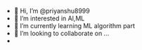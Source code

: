 - 👋 Hi, I’m @priyanshu8999
- 👀 I’m interested in Al,ML
- 🌱 I’m currently learning ML algorithm part
- 💞️ I’m looking to collaborate on ...
- 
<!---
priyanshu8999/priyanshu8999 is a ✨ special ✨ repository because its `README.md` (this file) appears on your GitHub profile.
You can click the Preview link to take a look at your changes.
--->
